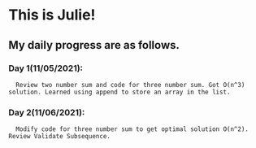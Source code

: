 # This is Julie! 

## My daily progress are as follows.
 ### Day 1(11/05/2021): 
      Review two number sum and code for three number sum. Got O(n^3) solution. Learned using append to store an array in the list.
 ### Day 2(11/06/2021): 
      Modify code for three number sum to get optimal solution O(n^2). Review Validate Subsequence.
